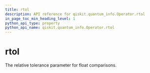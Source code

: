 ```yaml
---
title: rtol
description: API reference for qiskit.quantum_info.Operator.rtol
in_page_toc_min_heading_level: 1
python_api_type: property
python_api_name: qiskit.quantum_info.Operator.rtol
---
```


# rtol

The relative tolerance parameter for float comparisons.


